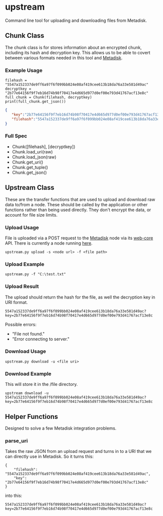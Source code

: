 upstream
========

Command line tool for uploading and downloading files from Metadisk.

## Chunk Class
The chunk class is for stores information about an encrypted chunk, including its hash and decryption key. This allows us to be able to covert between various formats needed in this tool and [Metadisk](https://github.com/storj/metadisk). 

### Example Usage 

	filehash = "5547a152337de9ff6a97f6f099bb024e08af419cee613b18da76a33e581d49ac"
	decryptkey = "2b77e64156f9f7eb16d74b98f70417e4d665d977d0ef00e793d41767acf13e8c"
	full_chunk = Chunk(filehash, decryptkey)
	print(full_chunk.get_json())

```json
{  
   "key":"2b77e64156f9f7eb16d74b98f70417e4d665d977d0ef00e793d41767acf13e8c",
   "filehash":"5547a152337de9ff6a97f6f099bb024e08af419cee613b18da76a33e581d49ac"
}
```

### Full Spec
* Chunk([filehash], [decryptkey])
* Chunk.load_uri(raw)
* Chunk.load_json(raw)
* Chunk.get_uri()
* Chunk.get_tuple()
* Chunk.get_json()

## Upstream Class
These are the transfer functions that are used to upload and download raw data to/from a node. These should be called by the application or other functions rather than being used directly. They don't encrypt the data, or account for file size limits.

### Upload Usage
File is uploaded via a POST request to the [Metadisk](http://metadisk.org) node via its [web-core](https://github.com/Storj/web-core#api-documentation) API. There is currently a node running [here](https://github.com/Storj/web-core#api-documentation).

	upstream.py upload -s <node url> -f <file path>

### Upload Example

	upstream.py -f "C:\test.txt"

### Upload Result
The upload should return the hash for the file, as well the decryption key in URI format. 

	5547a152337de9ff6a97f6f099bb024e08af419cee613b18da76a33e581d49ac?key=2b77e64156f9f7eb16d74b98f70417e4d665d977d0ef00e793d41767acf13e8c

Possible errors:

- "File not found."
- "Error connecting to server."

### Download Usage
	
	upstream.py download -u <file uri>

### Download Example
This will store it in the /file directory. 

	upstream download -u 5547a152337de9ff6a97f6f099bb024e08af419cee613b18da76a33e581d49ac?key=2b77e64156f9f7eb16d74b98f70417e4d665d977d0ef00e793d41767acf13e8c

## Helper Functions
Designed to solve a few Metadisk integration problems.

### parse_uri

Takes the raw JSON from an upload request and turns in to a URI	that we can directly use in Metadisk. So it turns this:

	{
		"filehash": "5547a152337de9ff6a97f6f099bb024e08af419cee613b18da76a33e581d49ac",
		"key": "2b77e64156f9f7eb16d74b98f70417e4d665d977d0ef00e793d41767acf13e8c"
	}

into this:

	5547a152337de9ff6a97f6f099bb024e08af419cee613b18da76a33e581d49ac?key=2b77e64156f9f7eb16d74b98f70417e4d665d977d0ef00e793d41767acf13e8c